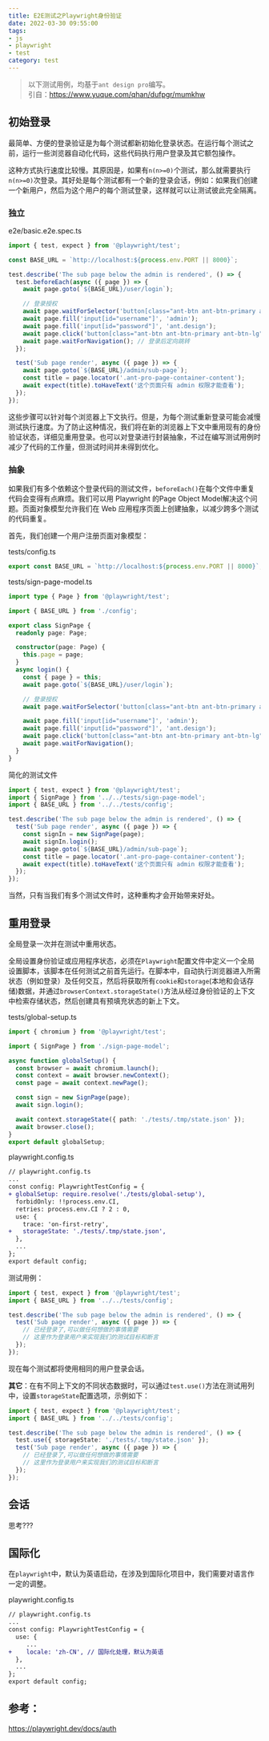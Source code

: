 ```yaml
---
title: E2E测试之Playwright身份验证
date: 2022-03-30 09:55:00
tags:
- js
- playwright
- test
category: test
---
```


> 以下测试用例，均基于`ant design pro`编写。  
> 引自：https://www.yuque.com/qhan/dufpgr/mumkhw

## 初始登录

最简单、方便的登录验证是为每个测试都新初始化登录状态。在运行每个测试之前，运行一些浏览器自动化代码，这些代码执行用户登录及其它额包操作。

这种方式执行速度比较慢。其原因是，如果有`n(n>=0)`个测试，那么就需要执行`n(n>=0)`次登录。其好处是每个测试都有一个新的登录会话，例如：如果我们创建一个新用户，然后为这个用户的每个测试登录，这样就可以让测试彼此完全隔离。

### 独立

e2e/basic.e2e.spec.ts

```ts
import { test, expect } from '@playwright/test';

const BASE_URL = `http://localhost:${process.env.PORT || 8000}`;

test.describe('The sub page below the admin is rendered', () => {
  test.beforeEach(async ({ page }) => {
    await page.goto(`${BASE_URL}/user/login`);

    // 登录授权
    await page.waitForSelector('button[class="ant-btn ant-btn-primary ant-btn-lg"]');
    await page.fill('input[id="username"]', 'admin');
    await page.fill('input[id="password"]', 'ant.design');
    await page.click('button[class="ant-btn ant-btn-primary ant-btn-lg"]');
    await page.waitForNavigation(); // 登录后定向跳转
  });

  test('Sub page render', async ({ page }) => {
    await page.goto(`${BASE_URL}/admin/sub-page`);
    const title = page.locator('.ant-pro-page-container-content');
    await expect(title).toHaveText('这个页面只有 admin 权限才能查看');
  });
});
```

这些步骤可以针对每个浏览器上下文执行。但是，为每个测试重新登录可能会减慢测试执行速度。为了防止这种情况，我们将在新的浏览器上下文中重用现有的身份验证状态，详细见重用登录。也可以对登录进行封装抽象，不过在编写测试用例时减少了代码的工作量，但测试时间并未得到优化。

### 抽象

如果我们有多个依赖这个登录代码的测试文件，`beforeEach()`在每个文件中重复代码会变得有点麻烦。我们可以用 Playwright 的Page Object Model解决这个问题。页面对象模型允许我们在 Web 应用程序页面上创建抽象，以减少跨多个测试的代码重复。

首先，我们创建一个用户注册页面对象模型：

tests/config.ts

```ts
export const BASE_URL = `http://localhost:${process.env.PORT || 8000}`;
```

tests/sign-page-model.ts

```ts
import type { Page } from '@playwright/test';

import { BASE_URL } from './config';

export class SignPage {
  readonly page: Page;

  constructor(page: Page) {
    this.page = page;
  }
  async login() {
    const { page } = this;
    await page.goto(`${BASE_URL}/user/login`);

    // 登录授权
    await page.waitForSelector('button[class="ant-btn ant-btn-primary ant-btn-lg"]');

    await page.fill('input[id="username"]', 'admin');
    await page.fill('input[id="password"]', 'ant.design');
    await page.click('button[class="ant-btn ant-btn-primary ant-btn-lg"]');
    await page.waitForNavigation();
  }
}
```

简化的测试文件

```ts
import { test, expect } from '@playwright/test';
import { SignPage } from '../../tests/sign-page-model';
import { BASE_URL } from '../../tests/config';

test.describe('The sub page below the admin is rendered', () => {
  test('Sub page render', async ({ page }) => {
    const signIn = new SignPage(page);
    await signIn.login();
    await page.goto(`${BASE_URL}/admin/sub-page`);
    const title = page.locator('.ant-pro-page-container-content');
    await expect(title).toHaveText('这个页面只有 admin 权限才能查看');
  });
});
```

当然，只有当我们有多个测试文件时，这种重构才会开始带来好处。

## 重用登录

全局登录一次并在测试中重用状态。

全局设置身份验证或应用程序状态，必须在`Playwright`配置文件中定义一个全局设置脚本，该脚本在任何测试之前首先运行。在脚本中，自动执行浏览器进入所需状态（例如登录）及任何交互，然后将获取所有`cookie`和`storage`(本地和会话存储)数据，并通过`browserContext.storageState()`方法从经过身份验证的上下文中检索存储状态，然后创建具有预填充状态的新上下文。

tests/global-setup.ts

```ts
import { chromium } from '@playwright/test';

import { SignPage } from './sign-page-model';

async function globalSetup() {
  const browser = await chromium.launch();
  const context = await browser.newContext();
  const page = await context.newPage();

  const sign = new SignPage(page);
  await sign.login();

  await context.storageState({ path: './tests/.tmp/state.json' });
  await browser.close();
}
export default globalSetup;
```

playwright.config.ts

```diff
// playwright.config.ts
...
const config: PlaywrightTestConfig = {
+ globalSetup: require.resolve('./tests/global-setup'),
  forbidOnly: !!process.env.CI,
  retries: process.env.CI ? 2 : 0,
  use: {
    trace: 'on-first-retry',
+   storageState: './tests/.tmp/state.json',
  },
  ...
};
export default config;
```

测试用例：

```ts
import { test, expect } from '@playwright/test';
import { BASE_URL } from '../../tests/config';

test.describe('The sub page below the admin is rendered', () => {
  test('Sub page render', async ({ page }) => {
    // 已经登录了,可以做任何想做的事情需要
    // 这里作为登录用户来实现我们的测试目标和断言
  });
});
```

现在每个测试都将使用相同的用户登录会话。

**其它**：在有不同上下文的不同状态数据时，可以通过`test.use()`方法在测试用列中，设置`storageState`配置选项，示例如下：

```ts
import { test, expect } from '@playwright/test';
import { BASE_URL } from '../../tests/config';

test.describe('The sub page below the admin is rendered', () => {
  test.use({ storageState: './tests/.tmp/state.json' });
  test('Sub page render', async ({ page }) => {
    // 已经登录了,可以做任何想做的事情需要
    // 这里作为登录用户来实现我们的测试目标和断言
  });
});
```

## 会话

思考???

## 国际化

在`playwright`中，默认为英语启动，在涉及到国际化项目中，我们需要对语言作一定的调整。

playwright.config.ts

```diff
// playwright.config.ts
...
const config: PlaywrightTestConfig = {
  use: {
  	 ...
+    locale: 'zh-CN', // 国际化处理，默认为英语
  },
  ...
};
export default config;
```

## 参考：

<https://playwright.dev/docs/auth>